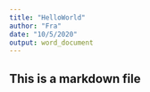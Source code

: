 ```yaml
---
title: "HelloWorld"
author: "Fra"
date: "10/5/2020"
output: word_document
---
```


## This is a markdown file

